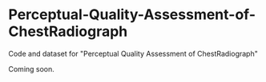 # Perceptual-Quality-Assessment-of-ChestRadiograph
Code and dataset for "Perceptual Quality Assessment of ChestRadiograph"

Coming soon.
